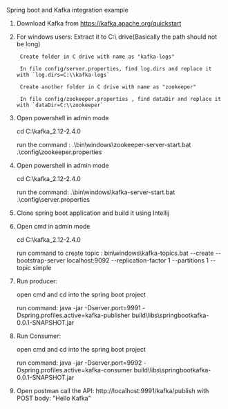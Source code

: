 Spring boot and Kafka integration example

1. Download Kafka from https://kafka.apache.org/quickstart
2. For windows users: 
		Extract it to C:\ drive(Basically the path should not be long)
		
		Create folder in C drive with name as "kafka-logs"
		
		In file config/server.properties, find log.dirs and replace it with `log.dirs=C:\\kafka-logs`
		
		Create another folder in C drive with name as "zookeeper"
		
		In file config/zookeeper.properties , find dataDir and replace it with `dataDir=C:\\zookeeper`
		
		
3. Open powershell in admin mode 
	
	cd C:\kafka_2.12-2.4.0
	
	run the command :  .\bin\windows\zookeeper-server-start.bat .\config\zookeeper.properties
	
4. Open powershell in admin mode

	cd C:\kafka_2.12-2.4.0
	
	run the command: .\bin\windows\kafka-server-start.bat .\config\server.properties
	
	
5. Clone spring boot application and build it using Intellij

6. Open cmd in admin mode

	cd C:\kafka_2.12-2.4.0
	
	run command to create topic : bin\windows\kafka-topics.bat --create --bootstrap-server localhost:9092 --replication-factor 1 --partitions 1 --topic simple
	
7. Run producer:

	open cmd and cd into the spring boot project
	
	run command: java -jar -Dserver.port=9991 -Dspring.profiles.active=kafka-publisher build\libs\springbootkafka-0.0.1-SNAPSHOT.jar
	
8. Run Consumer:

	open cmd and cd into the spring boot project
	
	run command: java -jar -Dserver.port=9992 -Dspring.profiles.active=kafka-consumer build\libs\springbootkafka-0.0.1-SNAPSHOT.jar
	
9. Open postman
	call the API: http://localhost:9991/kafka/publish with POST body: "Hello Kafka"
